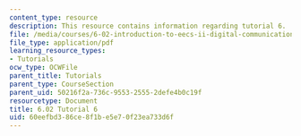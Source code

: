 ```yaml
---
content_type: resource
description: This resource contains information regarding tutorial 6.
file: /media/courses/6-02-introduction-to-eecs-ii-digital-communication-systems-fall-2012/60eefbd386ce8f1be5e70f23ea733d6f_MIT6_02F12_tutor06.pdf
file_type: application/pdf
learning_resource_types:
- Tutorials
ocw_type: OCWFile
parent_title: Tutorials
parent_type: CourseSection
parent_uid: 50216f2a-736c-9553-2555-2defe4b0c19f
resourcetype: Document
title: 6.02 Tutorial 6
uid: 60eefbd3-86ce-8f1b-e5e7-0f23ea733d6f
---
```

